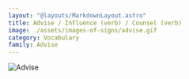 ```yaml
---
layout: "@layouts/MarkdownLayout.astro"
title: Advise / Influence (verb) / Counsel (verb)
image: ./assets/images-of-signs/advise.gif
category: Vocabulary
family: Advise
---
```


![Advise](@signs/advise.gif)
